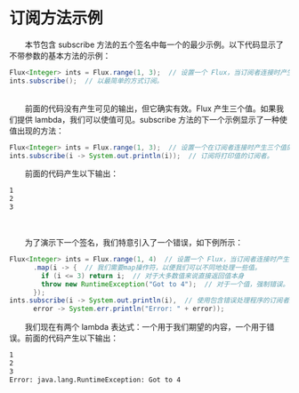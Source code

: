 # 订阅方法示例

&emsp;&emsp;本节包含 subscribe 方法的五个签名中每一个的最少示例。以下代码显示了不带参数的基本方法的示例：

```java
Flux<Integer> ints = Flux.range(1, 3);  // 设置一个 Flux，当订阅者连接时产生三个值
ints.subscribe();  // 以最简单的方式订阅。
```

<br>
&emsp;&emsp;前面的代码没有产生可见的输出，但它确实有效。Flux 产生三个值。如果我们提供 lambda，我们可以使值可见。subscribe 方法的下一个示例显示了一种使值出现的方法：

```java
Flux<Integer> ints = Flux.range(1, 3);  // 设置一个在订阅者连接时产生三个值的 Flux。
ints.subscribe(i -> System.out.println(i));  // 订阅将打印值的订阅者。
```

&emsp;&emsp;前面的代码产生以下输出：

```bash
1
2
3
```

<br>

&emsp;&emsp;为了演示下一个签名，我们特意引入了一个错误，如下例所示：

```java
Flux<Integer> ints = Flux.range(1, 4)  // 设置一个 Flux，当订阅者连接时产生四个值
      .map(i -> {  // 我们需要map操作符，以便我们可以不同地处理一些值。
        if (i <= 3) return i;  // 对于大多数值来说直接返回值本身
        throw new RuntimeException("Got to 4");  // 对于一个值，强制错误。
      });
ints.subscribe(i -> System.out.println(i),  // 使用包含错误处理程序的订阅者进行订阅。
      error -> System.err.println("Error: " + error));
```

&emsp;&emsp;我们现在有两个 lambda 表达式：一个用于我们期望的内容，一个用于错误。前面的代码产生以下输出：

```bash
1
2
3
Error: java.lang.RuntimeException: Got to 4
```

<br>

